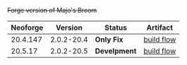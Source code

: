 ~~Forge version of Majo's Broom~~


| Neoforge | Version    | Status         | Artifact                                                                             |
|----------|------------|----------------|--------------------------------------------------------------------------------------|
| 20.4.147 | 2.0.2-20.4 | **Only Fix**   | [build flow](https://github.com/sheng-ri/majobroom/actions/workflows/old-build.yml)  |
| 20.5.17  | 2.0.2-20.5 | **Develpment** | [build flow](https://github.com/sheng-ri/majobroom/actions/workflows/20.5-build.yml) |